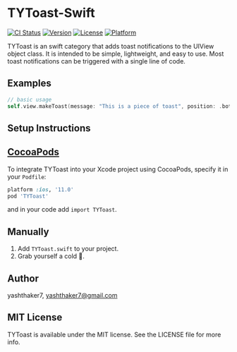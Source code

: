 TYToast-Swift
=============


[![CI Status](http://img.shields.io/travis/yashthaker7/TYToast.svg?style=flat)](https://travis-ci.org/yashthaker7/TYToast)
[![Version](https://img.shields.io/cocoapods/v/TYToast.svg?style=flat)](http://cocoapods.org/pods/TYToast)
[![License](https://img.shields.io/cocoapods/l/TYToast.svg?style=flat)](http://cocoapods.org/pods/TYToast)
[![Platform](https://img.shields.io/cocoapods/p/TYToast.svg?style=flat)](http://cocoapods.org/pods/TYToast)


TYToast is an swift category that adds toast notifications to the UIView object class. It is intended to be simple, lightweight, and easy to use. Most toast notifications can be triggered with a single line of code.


Examples
---------
```Swift
// basic usage
self.view.makeToast(message: "This is a piece of toast", position: .bottom)
```

Setup Instructions
------------------
[CocoaPods](http://cocoapods.org)
------------------
To integrate TYToast into your Xcode project using CocoaPods, specify it in your `Podfile`:

``` ruby
platform :ios, '11.0'
pod 'TYToast'
```
and in your code add `import TYToast`.

Manually
------------------
1. Add `TYToast.swift` to your project.
2. Grab yourself a cold 🍺.

Author
-----------
yashthaker7, yashthaker7@gmail.com

MIT License
-----------
TYToast is available under the MIT license. See the LICENSE file for more info.
